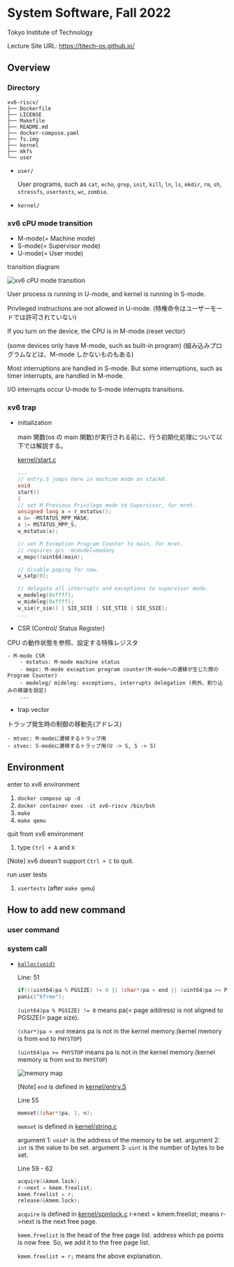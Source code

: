 # System Software, Fall 2022

Tokyo Institute of Technology

Lecture Site URL: https://titech-os.github.io/

## Overview

### Directory

```
xv6-riscv/
├── Dockerfile
├── LICENSE
├── Makefile
├── README.md
├── docker-compose.yaml
├── fs.img
├── kernel
├── mkfs
└── user
```

-   `user/`

    User programs, such as `cat`, `echo`, `grep`, `init`, `kill`, `ln`, `ls`, `mkdir`, `rm`, `sh`, `stressfs`, `usertests`, `wc`, `zombie`.

-   `kernel/`

### xv6 cPU mode transition

-   M-mode(= Machine mode)
-   S-mode(= Supervisor mode)
-   U-mode(= User mode)

transition diagram

![xv6 cPU mode transition](public/xv6-cpu-mode.png)

User process is running in U-mode, and kernel is running in S-mode.

Privileged instructions are not allowed in U-mode. (特権命令はユーザーモードでは許可されていない)

If you turn on the device, the CPU is in M-mode.(reset vector)

(some devices only have M-mode, such as built-in program) (組み込みプログラムなどは、M-mode しかないものもある)

Most interruptions are handled in S-mode. But some interruptions, such as timer interrupts, are handled in M-mode.

I/O interrupts occur U-mode to S-mode interrupts transitions.

### xv6 trap

-   initialization

    main 関数(os の main 関数)が実行される前に、行う初期化処理について以下では解説する。

    [kernel/start.c](/kernel/start.c)

    ```c
    ...
    // entry.S jumps here in machine mode on stack0.
    void
    start()                                                                 <-- 起動時は M-mode
    {
    // set M Previous Privilege mode to Supervisor, for mret.
    unsigned long x = r_mstatus();
    x &= ~MSTATUS_MPP_MASK;                                                 <-- mret 実行時に S-mode に遷移するように設定(上図参照)
    x |= MSTATUS_MPP_S;
    w_mstatus(x);

    // set M Exception Program Counter to main, for mret.
    // requires gcc -mcmodel=medany
    w_mepc((uint64)main);                                                   <-- mret 実行時に main 関数に遷移するように設定

    // disable paging for now.
    w_satp(0);

    // delegate all interrupts and exceptions to supervisor mode.
    w_medeleg(0xffff);                                                      <-- 割り込みと例外を S-mode で処理するように設定(mode遷移を行えるようにするための設定)
    w_mideleg(0xffff);
    w_sie(r_sie() | SIE_SEIE | SIE_STIE | SIE_SSIE);
    ...
    ```

-   CSR (Control/ Status Register)

CPU の動作状態を参照、設定する特殊レジスタ

    - M-mode CSR
        - mstatus: M-mode machine status
        - mepc: M-mode exception program counter(M-modeへの遷移が生じた際のProgram Counter)
        - medeleg/ mideleg: exceptions, interrupts delegation (例外、割り込みの移譲を設定)
        ...

-   trap vector

トラップ発生時の制御の移動先(アドレス)

    - mtvec: M-modeに遷移するトラップ用
    - stvec: S-modeに遷移するトラップ用(U -> S, S -> S)

## Environment

enter to xv6 environment

1. `docker compose up -d`
2. `docker container exec -it xv6-riscv /bin/bsh`
3. `make`
4. `make qemu`

quit from xv6 environment

1. type `Ctrl + A` and `X`

[Note] xv6 doesn't support `Ctrl + C` to quit.

run user tests

1. `usertests` (after `make qemu`)

## How to add new command

### user command

### system call

-   [`kalloc(void)`](kernel/kalloc.c)

    Line: 51

    ```c
    if(((uint64)pa % PGSIZE) != 0 || (char*)pa < end || (uint64)pa >= PHYSTOP)
    panic("kfree");
    ```

    `(uint64)pa % PGSIZE) != 0` means pa(= page address) is not aligned to PGSIZE(= page size).

    `(char*)pa < end` means pa is not in the kernel memory.(kernel memory is from `end` to `PHYSTOP`)

    `(uint64)pa >= PHYSTOP` means pa is not in the kernel memory.(kernel memory is from `end` to `PHYSTOP`)

    ![memory map](public/risc-v-address.png)

    [Note] `end` is defined in [kernel/entry.S](kernel/entry.S)

    Line 55

    ```c
    memset((char*)pa, 1, n);
    ```

    `memset` is defined in [kernel/string.c](kernel/string.c)

    argument 1: `void*` is the address of the memory to be set.
    argument 2: `int` is the value to be set.
    argument 3: `uint` is the number of bytes to be set.

    Line 59 - 62

    ```c
    acquire(&kmem.lock);
    r->next = kmem.freelist;
    kmem.freelist = r;
    release(&kmem.lock);
    ```

    `acquire` is defined in [kernel/spinlock.c](kernel/spinlock.c)
    r->next = kmem.freelist; means r->next is the next free page.

    `kmem.freelist` is the head of the free page list.
    address which pa points is now free. So, we add it to the free page list.

    `kmem.freelist = r;` means the above explanation.
